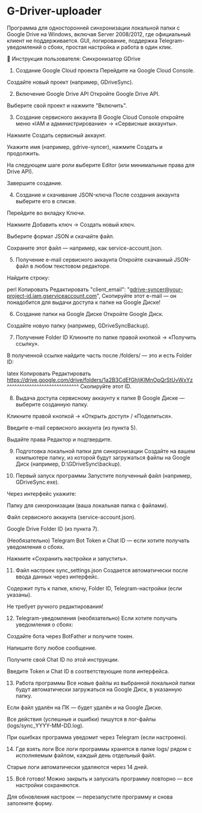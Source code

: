 # G-Driver-uploader
Программа для односторонней синхронизации локальной папки с Google Drive на Windows, включая Server 2008/2012, где официальный клиент не поддерживается. GUI, логирование, поддержка Telegram-уведомлений о сбоях, простая настройка и работа в один клик.



🚀 Инструкция пользователя: Синхронизатор GDrive
1. Создание Google Cloud проекта
Перейдите на Google Cloud Console.

Создайте новый проект (например, GDriveSync).

2. Включение Google Drive API
Откройте Google Drive API.

Выберите свой проект и нажмите "Включить".

3. Создание сервисного аккаунта
В Google Cloud Console откройте меню «IAM и администрирование» → «Сервисные аккаунты».

Нажмите Создать сервисный аккаунт.

Укажите имя (например, gdrive-syncer), нажмите Создать и продолжить.

На следующем шаге роли выберите Editor (или минимальные права для Drive API).

Завершите создание.

4. Создание и скачивание JSON-ключа
После создания аккаунта выберите его в списке.

Перейдите во вкладку Ключи.

Нажмите Добавить ключ → Создать новый ключ.

Выберите формат JSON и скачайте файл.

Сохраните этот файл — например, как service-account.json.

5. Получение e-mail сервисного аккаунта
Откройте скачанный JSON-файл в любом текстовом редакторе.

Найдите строку:

perl
Копировать
Редактировать
"client_email": "gdrive-syncer@your-project-id.iam.gserviceaccount.com",
Скопируйте этот e-mail — он понадобится для выдачи доступа к папке на Google Диске!

6. Создание папки на Google Диске
Откройте Google Диск.

Создайте новую папку (например, GDriveSyncBackup).

7. Получение Folder ID
Кликните по папке правой кнопкой → «Получить ссылку».

В полученной ссылке найдите часть после /folders/ — это и есть Folder ID:

latex
Копировать
Редактировать
https://drive.google.com/drive/folders/1a2B3CdEfGhIjKlMnOpQrStUvWxYz
                                      ^^^^^^^^^^^^^^^^^^^^^^^^^^^^^
Скопируйте этот ID.

8. Выдача доступа сервисному аккаунту к папке
В Google Диске — выберите созданную папку.

Кликните правой кнопкой → «Открыть доступ» / «Поделиться».

Введите e-mail сервисного аккаунта (из пункта 5).

Выдайте права Редактор и подтвердите.

9. Подготовка локальной папки для синхронизации
Создайте на вашем компьютере папку, из которой будут загружаться файлы на Google Диск (например, D:\GDriveSync\backup).

10. Первый запуск программы
Запустите полученный файл (например, GDriveSync.exe).

Через интерфейс укажите:

Папку для синхронизации (ваша локальная папка с файлами).

Файл сервисного аккаунта (service-account.json).

Google Drive Folder ID (из пункта 7).

(Необязательно) Telegram Bot Token и Chat ID — если хотите получать уведомления о сбоях.

Нажмите «Сохранить настройки и запустить».

11. Файл настроек sync_settings.json
Создается автоматически после ввода данных через интерфейс.

Содержит путь к папке, ключу, Folder ID, Telegram-настройки (если указаны).

Не требует ручного редактирования!

12. Telegram-уведомления (необязательно)
Если хотите получать уведомления о сбоях:

Создайте бота через BotFather и получите токен.

Напишите боту любое сообщение.

Получите свой Chat ID по этой инструкции.

Введите Token и Chat ID в соответствующие поля интерфейса.

13. Работа программы
Все новые файлы из выбранной локальной папки будут автоматически загружаться на Google Диск, в указанную папку.

Если файл удалён на ПК — будет удалён и на Google Диске.

Все действия (успешные и ошибки) пишутся в лог-файлы (logs/sync_YYYY-MM-DD.log).

При ошибках программа уведомит через Telegram (если настроено).

14. Где взять логи
Все логи программы хранятся в папке logs/ рядом с исполняемым файлом, каждый день отдельный файл.

Старые логи автоматически удаляются через 14 дней.

15. Всё готово!
Можно закрыть и запускать программу повторно — все настройки сохраняются.

Для обновления настроек — перезапустите программу и снова заполните форму.